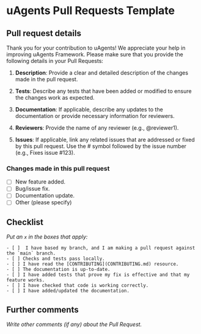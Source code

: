 # uAgents Pull Requests Template

## Pull request details

Thank you for your contribution to uAgents! We appreciate your help in improving uAgents Framework. Please make sure that you provide the following details in your Pull Requests:

   1. **Description**: Provide a clear and detailed description of the changes made in the pull request.
    
   2. **Tests**: Describe any tests that have been added or modified to ensure the changes work as expected.
    
   3. **Documentation**: If applicable, describe any updates to the documentation or provide necessary information for reviewers.
    
   4. **Reviewers**: Provide the name of any reviewer (e.g., @reviewer1).
    
   5. **Issues**: If applicable, link any related issues that are addressed or fixed by this pull request. Use the # symbol followed by the issue number (e.g., Fixes issue #123).

### Changes made in this pull request

  - [ ] New feature added.
  - [ ] Bug/issue fix.
  - [ ] Documentation update.
  - [ ] Other (please specify)

## Checklist

_Put an `x` in the boxes that apply:_

    - [ ]  I have based my branch, and I am making a pull request against the `main` branch.
    - [ ] Checks and tests pass locally.
    - [ ] I have read the [CONTRIBUTING](CONTRIBUTING.md) resource.
    - [ ] The documentation is up-to-date.
    - [ ] I have added tests that prove my fix is effective and that my feature works.
    - [ ] I have checked that code is working correctly.
    - [ ] I have added/updated the documentation.

## Further comments

_Write other comments (if any) about the Pull Request._
